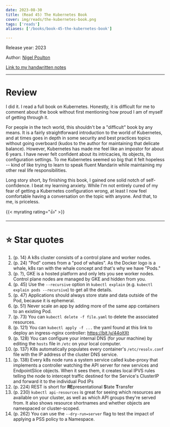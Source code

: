 ```yaml
---
date: 2023-08-30
title: (Read 45) The Kubernetes Book
cover: img/reads/the-kubernetes-book.png
tags: ['reads']
aliases: ['/books/book-45-the-kubernetes-book']

---
```


Release year: 2023

Author: [Nigel Poulton](https://linkedin.com/in/nigelpoulton)

[Link to my handwritten notes](https://drive.google.com/file/d/1dhTodUAHxf_UI_1veEOqQ0_Aato4vKcP/view?usp=drive_link)

---

# Review

I did it. I read a full book on Kubernetes. Honestly, it is
difficult for me to comment about the book without first mentioning how
proud I am of myself of getting through it.

For people in the tech world, this shouldn't be a "difficult" book by
any means. It is a fairly straightforward introduction to the world of
Kubernetes, and at times goes in depth in some security and best
practices topics without going overboard (kudos to the author for
maintaining that delicate balance). However, Kubernetes has made me feel
like an impostor for about 6 years. I have never felt confident about
its intricacies, its objects, its configuration settings. To me
Kubernetes seemed so big that it felt hopeless -- kind of like trying to
learn to speak fluent Mandarin while maintaining my other real life
responsibilities.

Long story short, by finishing this book, I gained one solid notch of
self-confidence. I beat my learning anxiety. While I'm not entirely cured of
my fear of getting a Kubernetes configuration wrong, at least I now feel
comfortable having a conversation on the topic with anyone. And that, to
me, is priceless.

{{< myrating rating="👍" >}}

---

# :star: Star quotes

1. (p. 14) A k8s cluster consists of a control plane and worker nodes.
1. (p. 24) "Pod" comes from a "pod of whales". As the Docker logo is a
   whale, k8s ran with the whale concept and that's why we have "Pods."
1. (p. ?), GKE is a hosted platform and only lets you see worker nodes.
   Control plane nodes are managed by GKE and hidden from you.
1. (p. 45) Use the `--recursive` option in `kubectl explain` (e.g.
   `kubectl explain pods --recursive`) to get all the details.
1. (p. 47) Applications should always store state and data outside of
   the Pod, because it is ephemeral.
1. (p. 51) Never scale an app by adding more of the same app containers
   to an existing Pod.
1. (p. 73) You can `kubectl delete -f file.yaml` to delete the
   associated resources.
1. (p. 121) You can `kubectl apply -f ...` the yaml found at this link
   to deploy an ingress-nginx controller: https://bit.ly/44oltXt
1. (p. 128) You can configure your internal DNS (for *your* machine) by
   editing the `hosts` file in `/etc` on your local computer.
1. (p. 137) K8s automatically populates every container's
   `/etc/resolv.conf` file with the IP address of the cluster DNS
   service.
1. (p. 138) Every k8s node runs a system service called kube-proxy that
   implements a controller watching the API server for new services and
   EndpointSlice objects. When it sees them, it creates local IPVS rules
   telling the node to intercept traffic destined for the Service's
   ClusterIP and forward it to the individual Pod IPs
1. (p. 224) REST is short for **RE**presentational **S**tate **T**ransfer
1. (p. 230) `kubectl api-resources` is great for seeing which resources
   are available on your cluster, as well as which API groups they're
   served from. It also shows resource shortnames and whether objects
   are namespaced or cluster-scoped.
1. (p. 262) You can use the `--dry-run=server` flag to test the impact
   of applying a PSS policy to a Namespace.
